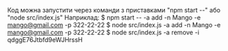 Код можна запустити через команди з приставками "npm start --" або "node src/index.js"
Наприклад:
$ npm start -- -a add -n Mango -e mango@gmail.com -p 322-22-22
$ node src/index.js -a add -n Mango -e mango@gmail.com -p 322-22-22
$ node src/index.js -a remove -i qdggE76Jtbfd9eWJHrssH

